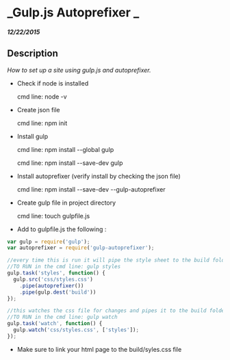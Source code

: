 # _Gulp.js Autoprefixer _
##### _12/22/2015_



## Description

_How to set up a site using gulp.js and autoprefixer._
* Check if node is installed

    cmd line: node -v

* Create json file

    cmd line: npm init

* Install gulp

    cmd line: npm install --global gulp

    cmd line: npm install --save-dev gulp

* Install autoprefixer (verify install by checking the json file)

  cmd line: npm install --save-dev --gulp-autoprefixer

* Create gulp file in project directory

    cmd line: touch gulpfile.js

* Add to gulpfile.js the following :

```javascript
var gulp = require('gulp');
var autoprefixer = require('gulp-autoprefixer');

//every time this is run it will pipe the style sheet to the build folder
//TO RUN in the cmd line: gulp styles
gulp.task('styles', function() {
  gulp.src('css/styles.css')
    .pipe(autoprefixer())
    .pipe(gulp.dest('build'))
});

//this watches the css file for changes and pipes it to the build folder.
//TO RUN in the cmd line: gulp watch
gulp.task('watch', function() {
  gulp.watch('css/styles.css', ['styles']);
});


```
* Make sure to link your html page to the build/syles.css file
